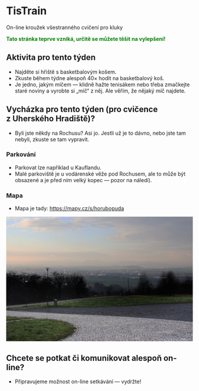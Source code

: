 # TisTrain
On-line kroužek všestranného cvičení pro kluky

<strong style="color: green;">Tato stránka teprve vzniká, určitě se můžete těšit na vylepšení!</strong>

## Aktivita pro tento týden
* Najděte si hřiště s basketbalovým košem.
* Zkuste během týdne alespoň 40× hodit na basketbalový koš.
* Je jedno, jakým míčem — klidně hažte tenisákem nebo třeba zmačkejte staré noviny a vyrobte si „míč“ z něj. Ale věřím, že nějaký míč najdete.

## Vycházka pro tento týden (pro cvičence z&nbsp;Uherského Hradiště)?
* Byli jste někdy na Rochusu? Asi jo. Jestli už je to dávno, nebo jste tam nebyli, zkuste se tam vypravit.
### Parkování
* Parkovat lze například u&nbsp;Kauflandu. 
* Malé parkoviště je u vodárenské věže pod Rochusem, ale to může být obsazené a&nbsp;je před ním velký kopec — pozor na náledí).
### Mapa
* Mapa je tady: https://mapy.cz/s/horubopuda

![Zimní výhled pod Rochusem.](obrazky/vychazky_pod-rochusem.jpg)

## Chcete se potkat či komunikovat alespoň on-line?
* Připravujeme možnost on-line setkávání — vydržte!
